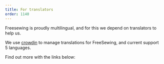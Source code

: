 ```yaml
---
title: For translators
order: 1140
---
```


Freesewing is proudly multilingual, and for this we depend on translators to help us.

We use [crowdin](https://crowdin.com/) to manage translations for FreeSewing,
and current support 5 languages.

Find out more with the links below:

<ReadMore list />

